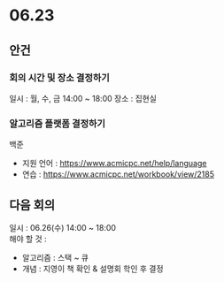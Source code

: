 # 06.23
## 안건
### 회의 시간 및 장소 결정하기
일시 : 월, 수, 금 14:00 ~ 18:00
장소 : 집현실

### 알고리즘 플랫폼 결정하기
백준
- 지원 언어 : <https://www.acmicpc.net/help/language>
- 연습 : <https://www.acmicpc.net/workbook/view/2185>
 
## 다음 회의
일시 : 06.26(수) 14:00 ~ 18:00  
해야 할 것 : 
- 알고리즘 : 스택 ~ 큐
- 개념 : 지영이 책 확인 & 설명회 학인 후 결정


